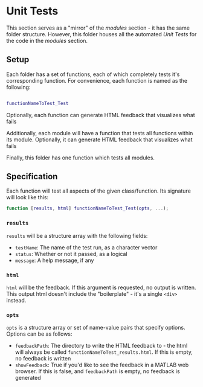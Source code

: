 # Unit Tests

This section serves as a "mirror" of the _modules_ section - it has the same folder structure. However, this folder houses all the automated _Unit Tests_ for the code in the _modules_ section.

## Setup

Each folder has a set of functions, each of which completely tests it's corresponding function. For convenience, each function is named as the following:

```matlab

functionNameToTest_Test

```

Optionally, each function can generate HTML feedback that visualizes what fails

Additionally, each module will have a function that tests all functions within its module. Optionally, it can generate HTML feedback that visualizes what fails

Finally, this folder has one function which tests all modules.

## Specification

Each function will test all aspects of the given class/function. Its signature will look like this:

```matlab
function [results, html] functionNameToTest_Test(opts, ...);
```

### `results`

`results` will be a structure array with the following fields:

- `testName`: The name of the test run, as a character vector
- `status`: Whether or not it passed, as a logical
- `message`: A help message, if any

### `html`

`html` will be the feedback. If this argument is requested, no output is written. This output html doesn't include the "boilerplate" - it's a single `<div>` instead.

### `opts`

`opts` is a structure array or set of name-value pairs that specify options. Options can be as follows:

- `feedbackPath`: The directory to write the HTML feedback to - the html will always be called `functionNameToTest_results.html`. If this is empty, no feedback is written
- `showFeedback`: True if you'd like to see the feedback in a MATLAB web browser. If this is false, and `feedbackPath` is empty, no feedback is generated